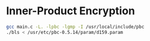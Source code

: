 # Inner-Product Encryption

```sh
gcc main.c -L. -lpbc -lgmp -I /usr/local/include/pbc
./bls < /usr/etc/pbc-0.5.14/param/d159.param
```